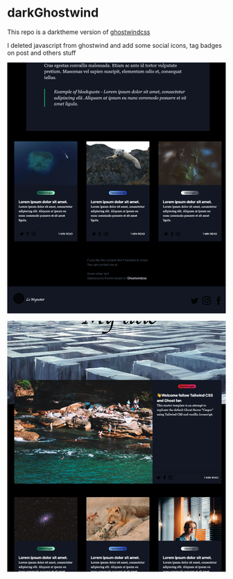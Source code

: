 # darkGhostwind 

This repo is a darktheme version of [ghostwindcss](https://github.com/tailwindtoolbox/Ghostwind)

I deleted javascript from ghostwind and add some social icons, tag badges on post and others stuff

![example](https://github.com/chiptu/darkGhostwind/blob/master/ex.png?raw=true)

![example 2](https://github.com/chiptu/darkGhostwind/blob/master/ex2.png?raw=true)

